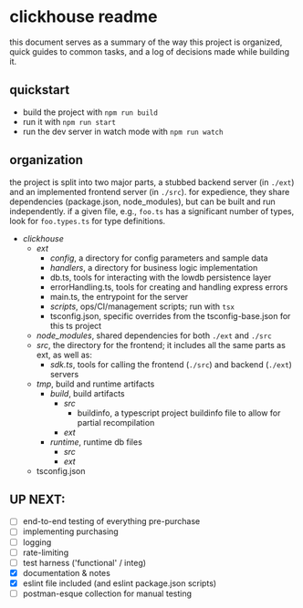 # clickhouse readme

this document serves as a summary of the way this project is organized, quick guides to common tasks, and a log of decisions made while building it.

## quickstart

- build the project with `npm run build`
- run it with `npm run start`
- run the dev server in watch mode with `npm run watch`

## organization

the project is split into two major parts, a stubbed backend server (in `./ext`) and an implemented frontend server (in `./src`). for expedience, they share dependencies (package.json, node_modules), but can be built and run independently. if a given file, e.g., `foo.ts` has a significant number of types, look for `foo.types.ts` for type definitions.

- _clickhouse_
  - _ext_
    - _config_, a directory for config parameters and sample data
    - _handlers_, a directory for business logic implementation
    - db.ts, tools for interacting with the lowdb persistence layer
    - errorHandling.ts, tools for creating and handling express errors
    - main.ts, the entrypoint for the server
    - _scripts_, ops/CI/management scripts; run with `tsx`
    - tsconfig.json, specific overrides from the tsconfig-base.json for this ts project
  - _node_modules_, shared dependencies for both `./ext` and `./src`
  - _src_, the directory for the frontend; it includes all the same parts as ext, as well as:
    - _sdk.ts_, tools for calling the frontend (`./src`) and backend (`./ext`) servers
  - _tmp_, build and runtime artifacts
    - _build_, build artifacts
      - _src_
        - buildinfo, a typescript project buildinfo file to allow for partial recompilation
      - _ext_
    - _runtime_, runtime db files
      - _src_
      - _ext_
  - tsconfig.json

## UP NEXT:

- [ ] end-to-end testing of everything pre-purchase
- [ ] implementing purchasing
- [ ] logging
- [ ] rate-limiting
- [ ] test harness ('functional' / integ)
- [x] documentation & notes
- [x] eslint file included (and eslint package.json scripts)
- [ ] postman-esque collection for manual testing
